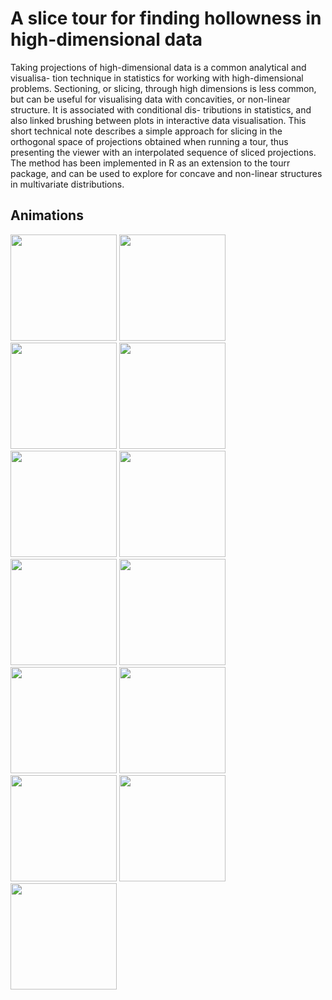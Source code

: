 # A slice tour for finding hollowness in high-dimensional data

Taking projections of high-dimensional data is a common analytical and visualisa- tion technique in statistics for working with high-dimensional problems. Sectioning, or slicing, through high dimensions is less common, but can be useful for visualising data with concavities, or non-linear structure. It is associated with conditional dis- tributions in statistics, and also linked brushing between plots in interactive data visualisation. This short technical note describes a simple approach for slicing in the orthogonal space of projections obtained when running a tour, thus presenting the viewer with an interpolated sequence of sliced projections. The method has been implemented in R as an extension to the tourr package, and can be used to explore for concave and non-linear structures in multivariate distributions.

Animations
-------------

<img src="gifs/sphere-3-centered.gif" width="170"/>
<img src="gifs/sphere-5-centered.gif" width="170"/>
<img src="gifs/sphere-3-anchored.gif" width="170"/>
<img src="gifs/sphere-5-anchored.gif" width="170"/>
<img src="gifs/roman-surface-centered.gif" width="170"/>
<img src="gifs/torus-4-centered.gif" width="170"/>
<img src="gifs/cube-6-centered.gif" width="170"/>
<img src="gifs/pollen.gif" width="170"/>
<img src="gifs/pollen-zoom.gif" width="170"/>
<img src="gifs/wine-radial-projected.gif" width="170"/>
<img src="gifs/wine-poly-projected.gif" width="170"/>
<img src="gifs/wine-radial.gif" width="170"/>
<img src="gifs/wine-poly.gif" width="170"/>

